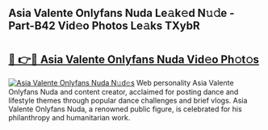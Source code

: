 ## Asia Valente Onlyfans Nuda Le𝚊k𝚎d N𝚞𝚍e - Part-B42 Vid𝚎o Photos Le𝚊ks TXybR

# <h2><a href="http://fbfrl9.evod.top/?m=Asia+Valente+Onlyfans+Nuda">🔗 👉🔴 Asia Valente Onlyfans Nuda Vid𝚎o Ph𝚘t𝚘s</a></h2>

[![Asia Valente Onlyfans Nuda N𝚞d𝚎s](https://i.imgur.com/8V9OHl7.gif)](http://fbfrl9.evod.top/?m=Asia+Valente+Onlyfans+Nuda)
Web personality Asia Valente Onlyfans Nuda and content creator, acclaimed for posting dance and lifestyle themes through popular dance challenges and brief vlogs. Asia Valente Onlyfans Nuda, a renowned public figure, is celebrated for his philanthropy and humanitarian work. 
